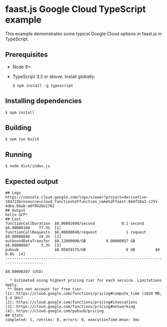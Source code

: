 # faast.js Google Cloud TypeScript example

This example demonstrates some typical Google Cloud options in faast.js in TypeScript.

## Prerequisites

-   Node 8+.

-   TypeScript 3.3 or above. Install globally:

    ```shell
    $ npm install -g typescript
    ```

## Installing dependencies

```shell
$ npm install
```

## Building

```shell
$ npm run build
```

## Running

```shell
$ node dist/index.js
```

## Expected output

```text
## Logs
https://console.cloud.google.com/logs/viewer?project=derivative-184723&resource=cloud_function%2Ffunction_name%2Ffaast-664f50a3-c255-4dbe-bbab-a0f9b2bb1762
## Output
hello GCP!
## Cost
functionCallDuration  $0.00001600/second            0.1 second     $0.00000160    77.3%  [1]
functionCallRequests  $0.00000040/request             1 request    $0.00000040    19.3%  [2]
outboundDataTransfer  $0.12000000/GB         0.00000057 GB         $0.00000007     3.3%  [3]
pubsub                $0.05859375/GB                  0 GB         $0              0.0%  [4]
---------------------------------------------------------------------------------------
                                                                   $0.00000207 (USD)

  * Estimated using highest pricing tier for each service. Limitations apply.
 ** Does not account for free tier.
[1]: https://cloud.google.com/functions/pricing#compute_time (1024 MB, 1.4 GHz)
[2]: https://cloud.google.com/functions/pricing#invocations
[3]: https://cloud.google.com/functions/pricing#networking
[4]: https://cloud.google.com/pubsub/pricing
## Stats
completed: 1, retries: 0, errors: 0, executionTime.mean: 3ms
```
